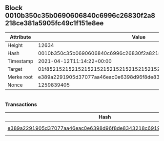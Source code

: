## Block 0010b350c35b0690606840c6996c26830f2a8218ce381a5905fc49c1f151e8ee

Attribute | Value
--- | ---
Height | 12634
Hash | 0010b350c35b0690606840c6996c26830f2a8218ce381a5905fc49c1f151e8ee
Timestamp | 2021-04-12T11:14:22+00:00
Target | 01f8521521521521521521521521521521521521521521521521521521521521
Merke root | e389a2291905d37077aa46eac0e6398d96f8de8343218c6919a085129863bfe4
Nonce | 1259839405

```

```

### Transactions

Hash | Amount
--- | ---
[e389a2291905d37077aa46eac0e6398d96f8de8343218c6919a085129863bfe4](e389a2291905d37077aa46eac0e6398d96f8de8343218c6919a085129863bfe4.md) | 10.00000000 SKEPTI 

